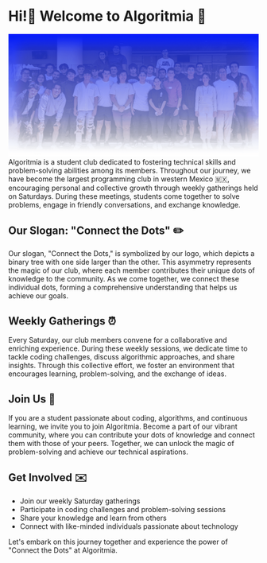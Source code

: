 ### <h1> Hi!👋 Welcome to Algoritmia 🔵</b>
![Algortimia 2024](/profile/Foto%20Grupal.png)
Algoritmia is a student club dedicated to fostering technical skills and problem-solving abilities among its members. Throughout our journey, we have become the largest programming club in western Mexico 🇲🇽, encouraging personal and collective growth through weekly gatherings held on Saturdays. During these meetings, students come together to solve problems, engage in friendly conversations, and exchange knowledge.

## Our Slogan: "Connect the Dots" ✏️

Our slogan, "Connect the Dots," is symbolized by our logo, which depicts a binary tree with one side larger than the other. This asymmetry represents the magic of our club, where each member contributes their unique dots of knowledge to the community. As we come together, we connect these individual dots, forming a comprehensive understanding that helps us achieve our goals.

## Weekly Gatherings ⏰

Every Saturday, our club members convene for a collaborative and enriching experience. During these weekly sessions, we dedicate time to tackle coding challenges, discuss algorithmic approaches, and share insights. Through this collective effort, we foster an environment that encourages learning, problem-solving, and the exchange of ideas.

## Join Us 🤝

If you are a student passionate about coding, algorithms, and continuous learning, we invite you to join Algoritmia. Become a part of our vibrant community, where you can contribute your dots of knowledge and connect them with those of your peers. Together, we can unlock the magic of problem-solving and achieve our technical aspirations.

## Get Involved ✉️

- Join our weekly Saturday gatherings
- Participate in coding challenges and problem-solving sessions
- Share your knowledge and learn from others
- Connect with like-minded individuals passionate about technology

Let's embark on this journey together and experience the power of "Connect the Dots" at Algoritmia.
